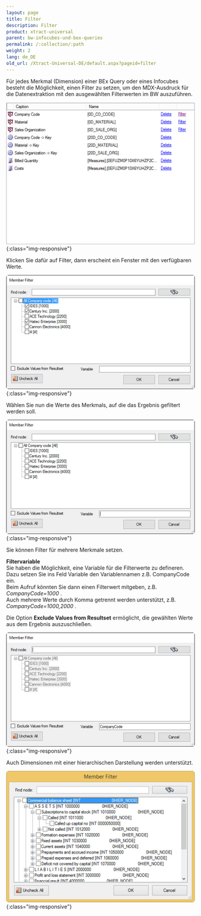 ```yaml
---
layout: page
title: Filter
description: Filter
product: xtract-universal
parent: bw-infocubes-und-bex-queries
permalink: /:collection/:path
weight: 2
lang: de_DE
old_url: /Xtract-Universal-DE/default.aspx?pageid=filter
---
```



Für jedes Merkmal (Dimension) einer BEx Query oder eines Infocubes besteht die Möglichkeit, einen Filter zu setzen, um den MDX-Ausdruck für die Datenextraktion mit den ausgewählten Filterwerten im BW auszuführen.

![BWCube-Filter-01](/img/content/BWCube-Filter-01.jpg){:class="img-responsive"}

Klicken Sie dafür auf Filter, dann erscheint ein Fenster mit den verfügbaren Werte. 

![BWCube-Filter-02](/img/content/BWCube-Filter-02.jpg){:class="img-responsive"}

Wählen Sie nun die Werte des Merkmals, auf die das Ergebnis gefiltert werden soll. 

![BWCube-Filter-03](/img/content/BWCube-Filter-03.jpg){:class="img-responsive"}

Sie können Filter für mehrere Merkmale setzen. 

**Filtervariable** <br>
Sie haben die Möglichkeit, eine Variable für die Filterwerte zu defineren. <br>
Dazu setzen Sie ins Feld Variable den Variablennamen z.B. CompanyCode ein.<br>
Beim Aufruf könnten Sie dann einen Filterwert mitgeben, z.B. *CompanyCode=1000* .<br>
Auch mehrere Werte durch Komma getrennt  werden unterstützt, z.B. *CompanyCode=1000,2000* .

Die Option **Exclude Values from Resultset**	 ermöglicht, die gewählten Werte aus dem Ergebnis auszuschließen. 

![BWCube-Filter-03-a](/img/content/BWCube-Filter-03-a.jpg){:class="img-responsive"}

Auch Dimensionen mit einer hierarchischen Darstellung werden unterstützt.

![BWCube_Hierarchy](/img/content/BWCube_Hierarchy.jpg){:class="img-responsive"}
